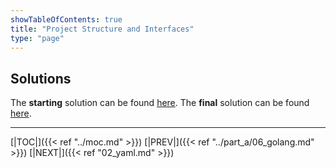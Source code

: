 ```yaml
---
showTableOfContents: true
title: "Project Structure and Interfaces"
type: "page"
---
```

## Solutions
The **starting** solution can be found [here](https://github.com/faanross/workshop_antisyphon_18092025/tree/main/Lesson01_Begin).
The **final** solution can be found [here](https://github.com/faanross/workshop_antisyphon_18092025/tree/main/Lesson01_Done).


___
[|TOC|]({{< ref "../moc.md" >}})
[|PREV|]({{< ref "../part_a/06_golang.md" >}})
[|NEXT|]({{< ref "02_yaml.md" >}})